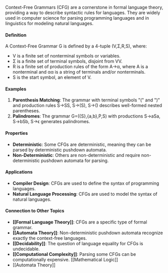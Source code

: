 Context-Free Grammars (CFG) are a cornerstone in formal language theory, providing a way to describe syntactic rules for languages. They are widely used in computer science for parsing programming languages and in linguistics for modeling natural languages.

#### Definition

A Context-Free Grammar G is defined by a 4-tuple (V,Σ,R,S), where:

- V is a finite set of nonterminal symbols or variables.
- Σ is a finite set of terminal symbols, disjoint from VV.
- R is a finite set of production rules of the form A→α, where A is a nonterminal and αα is a string of terminals and/or nonterminals.
- S is the start symbol, an element of V.

#### Examples

1. **Parenthesis Matching**: The grammar with terminal symbols "(" and ")" and production rules S→SS, S→(S), S→() describes well-formed nested parentheses.
2. **Palindromes**: The grammar G=({S},{a,b},P,S) with productions S→aSa, S→bSb, S→ϵ generates palindromes.

#### Properties

- **Deterministic**: Some CFGs are deterministic, meaning they can be parsed by deterministic pushdown automata.
- **Non-Deterministic**: Others are non-deterministic and require non-deterministic pushdown automata for parsing.

#### Applications

- **Compiler Design**: CFGs are used to define the syntax of programming languages.
- **Natural Language Processing**: CFGs are used to model the syntax of natural languages.

#### Connection to Other Topics

- **[[Formal Language Theory]]**: CFGs are a specific type of formal grammar.
- **[[Automata Theory]]**: Non-deterministic pushdown automata recognize exactly the context-free languages.
- **[[Decidability]]**: The question of language equality for CFGs is undecidable.
- **[[Computational Complexity]]**: Parsing some CFGs can be computationally expensive.
 [[Mathematical Logic]]
- [[Automata Theory]]